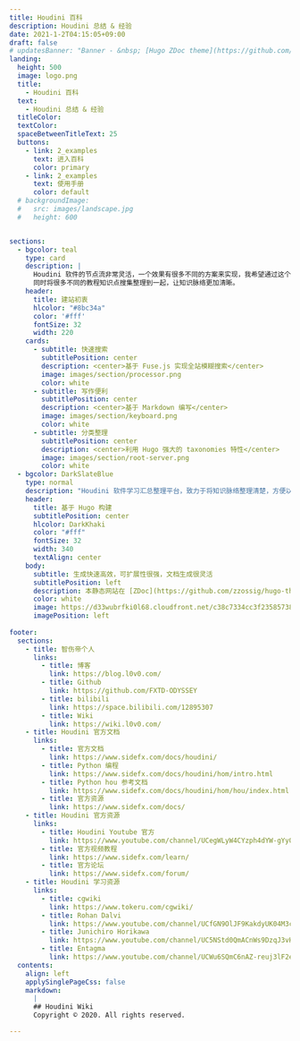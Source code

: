 ```yaml
---
title: Houdini 百科
description: Houdini 总结 & 经验
date: 2021-1-2T04:15:05+09:00
draft: false
# updatesBanner: "Banner - &nbsp; [Hugo ZDoc theme](https://github.com/zzossig/hugo-theme-zdoc) &nbsp; just arrived"
landing:
  height: 500
  image: logo.png
  title:
    - Houdini 百科
  text:
    - Houdini 总结 & 经验
  titleColor:
  textColor:
  spaceBetweenTitleText: 25
  buttons:
    - link: 2_examples
      text: 进入百科
      color: primary
    - link: 2_examples
      text: 使用手册
      color: default
  # backgroundImage: 
  #   src: images/landscape.jpg
  #   height: 600


sections:
  - bgcolor: teal
    type: card
    description: |
      Houdini 软件的节点流非常灵活，一个效果有很多不同的方案来实现，我希望通过这个网站帮助我将知识分门别类，快速搜索到我想要的知识点。 
      同时将很多不同的教程知识点搜集整理到一起，让知识脉络更加清晰。
    header: 
      title: 建站初衷
      hlcolor: "#8bc34a"
      color: '#fff'
      fontSize: 32
      width: 220
    cards:
      - subtitle: 快速搜索
        subtitlePosition: center
        description: <center>基于 Fuse.js 实现全站模糊搜索</center>
        image: images/section/processor.png
        color: white
      - subtitle: 写作便利
        subtitlePosition: center
        description: <center>基于 Markdown 编写</center>
        image: images/section/keyboard.png
        color: white
      - subtitle: 分类整理
        subtitlePosition: center
        description: <center>利用 Hugo 强大的 taxonomies 特性</center>
        image: images/section/root-server.png
        color: white
  - bgcolor: DarkSlateBlue
    type: normal
    description: "Houdini 软件学习汇总整理平台，致力于将知识脉络整理清楚，方便以后查阅学习"
    header:
      title: 基于 Hugo 构建
      subtitlePosition: center
      hlcolor: DarkKhaki
      color: "#fff"
      fontSize: 32
      width: 340
      textAlign: center
    body:
      subtitle: 生成快速高效，可扩展性很强，文档生成很灵活
      subtitlePosition: left
      description: 本静态网站在 [ZDoc](https://github.com/zzossig/hugo-theme-zdoc) 主题基础上进行了部分修改构建而成 | 欢迎到 Github 上贡献属于的你的 Houdini 学习记录 <a href="https://github.com/FXTD-ODYSSEY/HoudiniWiki"><svg fill="currentColor" xmlns="http://www.w3.org/2000/svg" viewBox="0 0 24 24" width="22" height="22"><path d="M10.9,2.1c-4.6,0.5-8.3,4.2-8.8,8.7c-0.5,4.7,2.2,8.9,6.3,10.5C8.7,21.4,9,21.2,9,20.8v-1.6c0,0-0.4,0.1-0.9,0.1 c-1.4,0-2-1.2-2.1-1.9c-0.1-0.4-0.3-0.7-0.6-1C5.1,16.3,5,16.3,5,16.2C5,16,5.3,16,5.4,16c0.6,0,1.1,0.7,1.3,1c0.5,0.8,1.1,1,1.4,1 c0.4,0,0.7-0.1,0.9-0.2c0.1-0.7,0.4-1.4,1-1.8c-2.3-0.5-4-1.8-4-4c0-1.1,0.5-2.2,1.2-3C7.1,8.8,7,8.3,7,7.6c0-0.4,0-0.9,0.2-1.3 C7.2,6.1,7.4,6,7.5,6c0,0,0.1,0,0.1,0C8.1,6.1,9.1,6.4,10,7.3C10.6,7.1,11.3,7,12,7s1.4,0.1,2,0.3c0.9-0.9,2-1.2,2.5-1.3 c0,0,0.1,0,0.1,0c0.2,0,0.3,0.1,0.4,0.3C17,6.7,17,7.2,17,7.6c0,0.8-0.1,1.2-0.2,1.4c0.7,0.8,1.2,1.8,1.2,3c0,2.2-1.7,3.5-4,4 c0.6,0.5,1,1.4,1,2.3v2.6c0,0.3,0.3,0.6,0.7,0.5c3.7-1.5,6.3-5.1,6.3-9.3C22,6.1,16.9,1.4,10.9,2.1z"></path></svg></a> 
      color: white
      image: https://d33wubrfki0l68.cloudfront.net/c38c7334cc3f23585738e40334284fddcaf03d5e/2e17c/images/hugo-logo-wide.svg
      imagePosition: left
      
footer:
  sections:
    - title: 智伤帝个人
      links:
        - title: 博客
          link: https://blog.l0v0.com/
        - title: Github
          link: https://github.com/FXTD-ODYSSEY
        - title: bilibili
          link: https://space.bilibili.com/12895307
        - title: Wiki
          link: https://wiki.l0v0.com/
    - title: Houdini 官方文档
      links:
        - title: 官方文档
          link: https://www.sidefx.com/docs/houdini/
        - title: Python 编程
          link: https://www.sidefx.com/docs/houdini/hom/intro.html
        - title: Python hou 参考文档
          link: https://www.sidefx.com/docs/houdini/hom/hou/index.html
        - title: 官方资源
          link: https://www.sidefx.com/docs/
    - title: Houdini 官方资源
      links:
        - title: Houdini Youtube 官方
          link: https://www.youtube.com/channel/UCegWLyW4CYzph4dYW-gYy0g
        - title: 官方视频教程
          link: https://www.sidefx.com/learn/
        - title: 官方论坛
          link: https://www.sidefx.com/forum/
    - title: Houdini 学习资源
      links:
        - title: cgwiki
          link: https://www.tokeru.com/cgwiki/
        - title: Rohan Dalvi
          link: https://www.youtube.com/channel/UCfGN9OlJF9KakdyUK04M3cA
        - title: Junichiro Horikawa
          link: https://www.youtube.com/channel/UC5NStd0QmACnWs9DzqJ3vHg
        - title: Entagma
          link: https://www.youtube.com/channel/UCWu6SQmC6nAZ-reuj3lF2eQ
  contents: 
    align: left
    applySinglePageCss: false
    markdown:
      |
      ## Houdini Wiki
      Copyright © 2020. All rights reserved.

---
```

